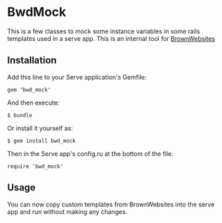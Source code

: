 # BwdMock

This is a few classes to mock some instance variables in some rails templates used in a serve app.  This is an internal tool for [BrownWebsites](http://www.brownwebsites.com)

## Installation

Add this line to your Serve application's Gemfile:

    gem 'bwd_mock'

And then execute:

    $ bundle

Or install it yourself as:

    $ gem install bwd_mock

Then in the Serve app's config.ru at the bottom of the file:

    require 'bwd_mock'

## Usage

You can now copy custom templates from BrownWebsites into the serve app
and run without making any changes.
